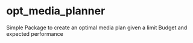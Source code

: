 # opt_media_planner
 Simple Package to create an optimal media plan given a limit Budget and expected performance
